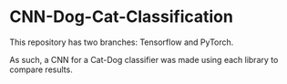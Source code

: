 # CNN-Dog-Cat-Classification

This repository has two branches: Tensorflow and PyTorch. 

As such, a CNN for a Cat-Dog classifier was made using each library to compare results.
